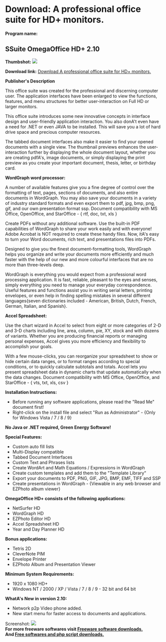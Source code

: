 # Download: A professional office suite for HD+ monitors.

**Program name:**

## SSuite OmegaOffice HD+ 2.10

  
**Thumbshot:** ![](http://www.freewarefiles.com/screenshot/ssuiteomega_md.jpg)   
  
**Download link:** [Download A professional office suite for HD+ monitors.](http://freesoftwares.boysofts.com/OmegaOffice-HD_program_75630.html)  
  


**Publisher's Description**  
  


This office suite was created for the professional and discerning computer user. The application interfaces have been enlarged to view the functions, features, and menu structures for better user-interaction on Full HD or larger monitors. 

This office suite introduces some new innovative concepts in interface design and user-friendly application interaction. You also donA't even have a need for .NET or even JAVA to be installed. This will save you a lot of hard drive space and precious computer resources.

The tabbed document interfaces also make it easier to find your opened documents with a single view. The thumbnail previews enhances the user-interaction further by displaying the whole document layout, whether you are creating pdfA's, image documents, or simply displaying the print preview as you create your important document, thesis, letter, or birthday card.

**WordGraph word processor:**

A number of available features give you a fine degree of control over the formatting of text, pages, sections of documents, and also entire documents in WordGraph. You may also save your documents in a variety of industry standard formats and even export them to pdf, jpg, bmp, png, gif, and our own presentation format ssp. Document compatibility with MS Office, OpenOffice, and StarOffice - { rtf, doc, txt, xls }

Create PDFs without any additional software. Use the built-in PDF capabilities of WordGraph to share your work easily and with everyone! Adobe Acrobat is NOT required to create these handy files. Now, itA's easy to turn your Word documents, rich text, and presentations files into PDFs.

Designed to give you the finest document-formatting tools, WordGraph helps you organize and write your documents more efficiently and much faster with the help of our new and more colourful interfaces that are no more than three-levels deep.

WordGraph is everything you would expect from a professional word processing application. It is fast, reliable, pleasant to the eyes and senses, simply everything you need to manage your everyday correspondence. Useful features and functions assist you in writing serial letters, printing envelopes, or even help in finding spelling mistakes in several different languages{seven dictionaries included - American, British, Dutch, French, German, Italian, and Spanish}.

**Accel Spreadsheet:**

Use the chart wizard in Accel to select from eight or more categories of 2-D and 3-D charts including line, area, column, pie, XY, stock and with dozens of variants. Whether you are producing financial reports or managing personal expenses, Accel gives you more efficiency and flexibility to accomplish your goals.

With a few mouse-clicks, you can reorganize your spreadsheet to show or hide certain data ranges, or to format ranges according to special conditions, or to quickly calculate subtotals and totals. Accel lets you present spreadsheet data in dynamic charts that update automatically when the data changes. Document compatibility with MS Office, OpenOffice, and StarOffice - { vts, txt, xls, csv }

**Installation Instructions:**

  * Before running any software applications, please read the "Read Me" document first! 
  * Right-click on the install file and select "Run as Administrator" - {Only for Windows Vista / 7 / 8 / 9} 

**No Java or .NET required, Green Energy Software!**

**Special Features:**

  * Custom auto fill lists 
  * Multi-Display compatible 
  * Tabbed Document Interfaces 
  * Custom Text and Phrases lists 
  * Create WordArt and Math Equations / Expressions in WordGraph 
  * Create custom templates and add them to the "Template Library" 
  * Export your documents to PDF, PNG, GIF, JPG, BMP, EMF, TIFF and SSP 
  * Create presentations in WordGraph - {Viewable in any web browser and EZPhoto album viewer} 

**OmegaOffice HD+ consists of the following applications:**

  * NetSurfer HD 
  * WordGraph HD 
  * EZPhoto Editor HD 
  * Accel Spreadsheet HD 
  * Year and Day Planner HD 

**Bonus applications:**

  * Tetris 2D 
  * CleverNote PIM 
  * Envelope Printer 
  * EZPhoto Album and Presentation Viewer 

**Minimum System Requirements:**

  * 1920 x 1080 HD+ 
  * Windows NT / 2000 / XP / Vista / 7 / 8 / 9 - 32 bit and 64 bit 

**WhatA's New in version 2.10:**

  * Network p2p Video phone added. 
  * New start menu for faster access to documents and applications. 

  
  
Screenshot: ![](http://www.freewarefiles.com/screenshot/ssuiteomega.jpg)   
**For more freeware softwares visit [Freeware software downloads.](http://freesoftwares.boysofts.com/)**   
**And [Free softwares and php script downloads.](http://www.boysofts.com/)**
